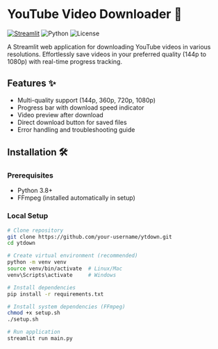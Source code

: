 # YouTube Video Downloader 🎥

[![Streamlit](https://static.streamlit.io/badges/streamlit_badge_black_white.svg)](https://your-streamlit-app-url.streamlit.app/)
![Python](https://img.shields.io/badge/Python-3.8%2B-blue)
![License](https://img.shields.io/badge/License-MIT-green)

A Streamlit web application for downloading YouTube videos in various resolutions. Effortlessly save videos in your preferred quality (144p to 1080p) with real-time progress tracking.

## Features ✨
- Multi-quality support (144p, 360p, 720p, 1080p)
- Progress bar with download speed indicator
- Video preview after download
- Direct download button for saved files
- Error handling and troubleshooting guide

## Installation 🛠️

### Prerequisites
- Python 3.8+
- FFmpeg (installed automatically in setup)

### Local Setup
```bash
# Clone repository
git clone https://github.com/your-username/ytdown.git
cd ytdown

# Create virtual environment (recommended)
python -m venv venv
source venv/bin/activate  # Linux/Mac
venv\Scripts\activate     # Windows

# Install dependencies
pip install -r requirements.txt

# Install system dependencies (FFmpeg)
chmod +x setup.sh
./setup.sh

# Run application
streamlit run main.py

